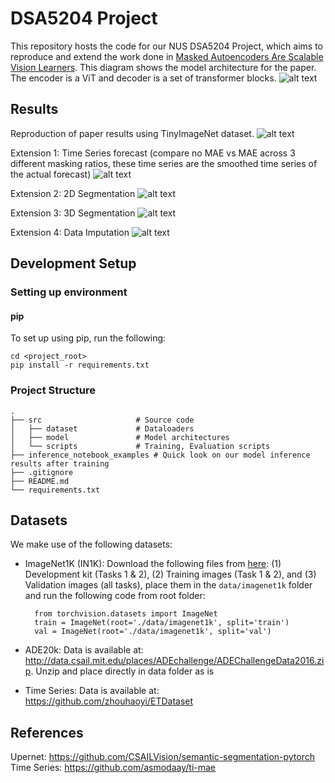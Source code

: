 # DSA5204 Project

This repository hosts the code for our NUS DSA5204 Project, which aims to reproduce and extend the work done in [Masked Autoencoders Are Scalable Vision Learners](https://arxiv.org/abs/2111.06377).
This diagram shows the model architecture for the paper. The encoder is a ViT and decoder is a set of transformer blocks.
![alt text](https://github.com/liawzhengkai/dsa5204-project/blob/main/imgs/mae_architecture.png)

## Results
Reproduction of paper results using TinyImageNet dataset.
![alt text](https://github.com/liawzhengkai/dsa5204-project/blob/main/imgs/tinyimgnet.png)

Extension 1: Time Series forecast (compare no MAE vs MAE across 3 different masking ratios, these time series are the smoothed time series of the actual forecast)
![alt text](https://github.com/liawzhengkai/dsa5204-project/blob/main/imgs/time_series_results.png)

Extension 2: 2D Segmentation
![alt text](https://github.com/liawzhengkai/dsa5204-project/blob/main/imgs/semseg_output.png)

Extension 3: 3D Segmentation
![alt text](https://github.com/liawzhengkai/dsa5204-project/blob/main/imgs/3d_seg_output.png)

Extension 4: Data Imputation
![alt text]()

## Development Setup

### Setting up environment

#### pip

To set up using pip, run the following:

    cd <project_root>
    pip install -r requirements.txt

### Project Structure
    .
    ├── src                     # Source code
    │   ├── dataset             # Dataloaders
    │   ├── model               # Model architectures
    │   └── scripts             # Training, Evaluation scripts  
    ├── inference_notebook_examples # Quick look on our model inference results after training
    ├── .gitignore
    ├── README.md
    └── requirements.txt

## Datasets

We make use of the following datasets:
- ImageNet1K (IN1K): Download the following files from [here](https://image-net.org/challenges/LSVRC/2012/2012-downloads.php): (1) Development kit (Tasks 1 & 2), (2) Training images (Task 1 & 2), and (3) Validation images (all tasks), place them in the `data/imagenet1k` folder and run the following code from root folder:

        from torchvision.datasets import ImageNet
        train = ImageNet(root='./data/imagenet1k', split='train')
        val = ImageNet(root='./data/imagenet1k', split='val')

- ADE20k: Data is available at: http://data.csail.mit.edu/places/ADEchallenge/ADEChallengeData2016.zip. Unzip and place directly in data folder as is
- Time Series: Data is available at: https://github.com/zhouhaoyi/ETDataset

## References 

Upernet: https://github.com/CSAILVision/semantic-segmentation-pytorch
Time Series: https://github.com/asmodaay/ti-mae
